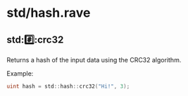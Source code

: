 # std/hash.rave

## std::hash::crc32

Returns a hash of the input data using the CRC32 algorithm.

Example:

```d
uint hash = std::hash::crc32("Hi!", 3);
```
